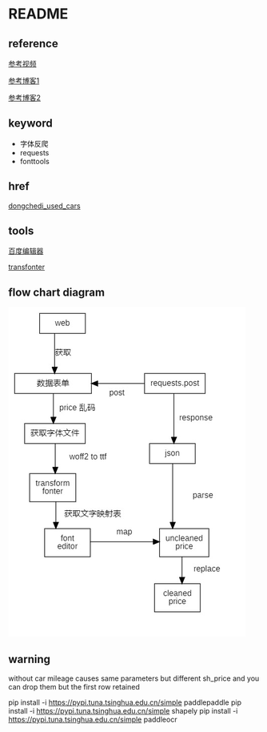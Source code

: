 # README

## reference

[参考视频](https://www.bilibili.com/video/BV1RD421g7kL/?spm_id_from=333.337.search-card.all.click&vd_source=62be63bb97ad70a5484a980989eb1de5)

[参考博客1](https://cloud.tencent.com/developer/article/1831685)

[参考博客2](https://www.cnblogs.com/feng0815/p/16656656.html)

## keyword

- 字体反爬
- requests
- fonttools



## href

[dongchedi_used_cars](https://www.dongchedi.com/usedcar/x-x-x-x-x-x-x-x-x-x-x-x-x-x-x-x-x-x-x-x-x-1-1-x-x-x-x-x)



## tools

[百度编辑器](https://kekee000.github.io/fonteditor/#)

[transfonter](https://transfonter.org/)



## flow chart diagram

![img](./flow_chart_diagram/FlowchartDiagram.jpg)

## warning

without car mileage causes same parameters but different sh_price and you can drop them but the first row retained



pip install -i https://pypi.tuna.tsinghua.edu.cn/simple paddlepaddle
pip install -i https://pypi.tuna.tsinghua.edu.cn/simple shapely
pip install -i https://pypi.tuna.tsinghua.edu.cn/simple paddleocr

